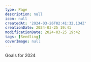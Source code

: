 ```yaml
---
type: Page
description: null
icon: null
createdAt: '2024-03-26T02:41:32.134Z'
creationDate: 2024-03-25 19:41
modificationDate: 2024-03-25 19:42
tags: [Seedling]
coverImage: null
---
```



Goals for 2024


